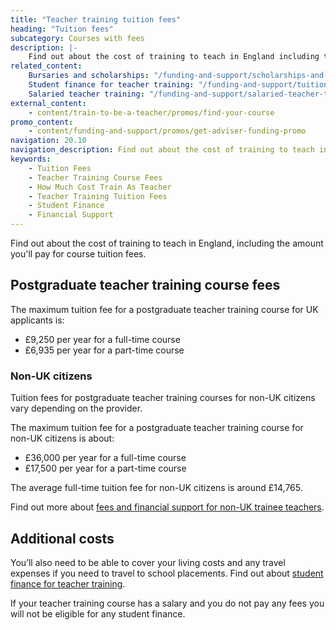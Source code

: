 ```yaml
---
title: "Teacher training tuition fees"
heading: "Tuition fees"
subcategory: Courses with fees
description: |-
    Find out about the cost of training to teach in England including the amount you'll pay for course tuition fees.
related_content:
    Bursaries and scholarships: "/funding-and-support/scholarships-and-bursaries"
    Student finance for teacher training: "/funding-and-support/tuition-fee-and-maintenance-loans"
    Salaried teacher training: "/funding-and-support/salaried-teacher-training"
external_content:
    - content/train-to-be-a-teacher/promos/find-your-course
promo_content:
    - content/funding-and-support/promos/get-adviser-funding-promo
navigation: 20.10
navigation_description: Find out about the cost of training to teach in England including the amount you'll pay for tuition fees.
keywords:
    - Tuition Fees
    - Teacher Training Course Fees
    - How Much Cost Train As Teacher
    - Teacher Training Tuition Fees
    - Student Finance
    - Financial Support
---
```

Find out about the cost of training to teach in England, including the amount you'll pay for course tuition fees.

## Postgraduate teacher training course fees

The maximum tuition fee for a postgraduate teacher training course for UK applicants is:

* £9,250 per year for a full-time course
* £6,935 per year for a part-time course 

### Non-UK citizens
Tuition fees for postgraduate teacher training courses for non-UK citizens vary depending on the provider. 

The maximum tuition fee for a postgraduate teacher training course for non-UK citizens is about:

* £36,000 per year for a full-time course
* £17,500 per year for a part-time course 

The average full-time tuition fee for non-UK citizens is around £14,765.

Find out more about [fees and financial support for non-UK trainee teachers](/non-uk-teachers/fees-and-funding-for-non-uk-trainees). 

## Additional costs
You’ll also need to be able to cover your living costs and any travel expenses if you need to travel to school placements. Find out about [student finance for teacher training](/funding-and-support/tuition-fee-and-maintenance-loans).

If your teacher training course has a salary and you do not pay any fees you will not be eligible for any student finance.